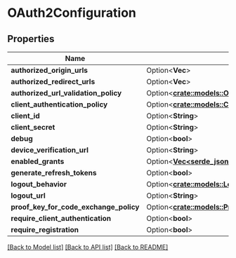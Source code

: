 # OAuth2Configuration

## Properties

Name | Type | Description | Notes
------------ | ------------- | ------------- | -------------
**authorized_origin_urls** | Option<**Vec<String>**> |  | [optional]
**authorized_redirect_urls** | Option<**Vec<String>**> |  | [optional]
**authorized_url_validation_policy** | Option<[**crate::models::Oauth2AuthorizedUrlValidationPolicy**](Oauth2AuthorizedURLValidationPolicy.md)> |  | [optional]
**client_authentication_policy** | Option<[**crate::models::ClientAuthenticationPolicy**](ClientAuthenticationPolicy.md)> |  | [optional]
**client_id** | Option<**String**> |  | [optional]
**client_secret** | Option<**String**> |  | [optional]
**debug** | Option<**bool**> |  | [optional]
**device_verification_url** | Option<**String**> |  | [optional]
**enabled_grants** | Option<[**Vec<serde_json::Value>**](serde_json::Value.md)> |  | [optional]
**generate_refresh_tokens** | Option<**bool**> |  | [optional]
**logout_behavior** | Option<[**crate::models::LogoutBehavior**](LogoutBehavior.md)> |  | [optional]
**logout_url** | Option<**String**> |  | [optional]
**proof_key_for_code_exchange_policy** | Option<[**crate::models::ProofKeyForCodeExchangePolicy**](ProofKeyForCodeExchangePolicy.md)> |  | [optional]
**require_client_authentication** | Option<**bool**> |  | [optional]
**require_registration** | Option<**bool**> |  | [optional]

[[Back to Model list]](../README.md#documentation-for-models) [[Back to API list]](../README.md#documentation-for-api-endpoints) [[Back to README]](../README.md)



